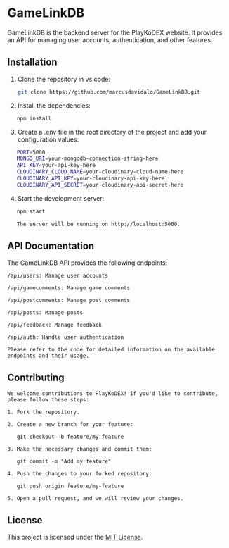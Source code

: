 # GameLinkDB

GameLinkDB is the backend server for the PlayKoDEX website. It provides an API for managing user accounts, authentication, and other features.

## Installation

1. Clone the repository in vs code:

   ```sh
   git clone https://github.com/marcusdavidalo/GameLinkDB.git

   ```

2. Install the dependencies:

```sh
   npm install
```

3. Create a .env file in the root directory of the project and add your configuration values:

```sh
   PORT=5000
   MONGO_URI=your-mongodb-connection-string-here
   API_KEY=your-api-key-here
   CLOUDINARY_CLOUD_NAME=your-cloudinary-cloud-name-here
   CLOUDINARY_API_KEY=your-cloudinary-api-key-here
   CLOUDINARY_API_SECRET=your-cloudinary-api-secret-here
```

4. Start the development server:

```sh
   npm start

   The server will be running on http://localhost:5000.
```

## API Documentation

The GameLinkDB API provides the following endpoints:

```
/api/users: Manage user accounts

/api/gamecomments: Manage game comments

/api/postcomments: Manage post comments

/api/posts: Manage posts

/api/feedback: Manage feedback

/api/auth: Handle user authentication

Please refer to the code for detailed information on the available endpoints and their usage.
```

## Contributing

```
We welcome contributions to PlayKoDEX! If you'd like to contribute, please follow these steps:

1. Fork the repository.

2. Create a new branch for your feature:

   git checkout -b feature/my-feature

3. Make the necessary changes and commit them:

   git commit -m "Add my feature"

4. Push the changes to your forked repository:

   git push origin feature/my-feature

5. Open a pull request, and we will review your changes.
```

## License

This project is licensed under the [MIT License](LICENSE).
